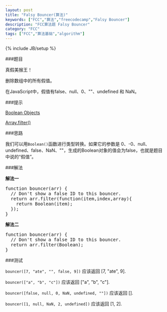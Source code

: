 ```yaml
---
layout: post
title: "Falsy Bouncer(算法)"
keywords: ["FCC","算法","freecodecamp","Falsy Bouncer"]
description: "FCC算法题 Falsy Bouncer"
category: "FCC"
tags: ["FCC","算法基础","algorithm"]
---
```

{% include JB/setup %}

###题目

真假美猴王！

删除数组中的所有假值。

在JavaScript中，假值有false、null、0、""、undefined 和 NaN。

###提示

[Boolean Objects](https://developer.mozilla.org/zh-CN/docs/Web/JavaScript/Reference/Global_Objects/Boolean)

[Array.filter()](https://developer.mozilla.org/zh-CN/docs/Web/JavaScript/Reference/Global_Objects/Array/filter)

###思路

我们可以用`Boolean()`函数进行类型转换。如果它的参数是 0、-0、null、undefined、false、NaN、""，生成的Boolean对象的值会为false，也就是题目中说的“假值”。

###解法

**解法一**

<pre>
function bouncer(arr) {
  // Don't show a false ID to this bouncer.
  return arr.filter(function(item,index,array){
    return Boolean(item);
  });
}
</pre>

**解法二**

<pre>
function bouncer(arr) {
  // Don't show a false ID to this bouncer.
  return arr.filter(Boolean);
}
</pre>

###测试

`bouncer([7, "ate", "", false, 9])` 应该返回 [7, "ate", 9].

`bouncer(["a", "b", "c"])` 应该返回 ["a", "b", "c"].

`bouncer([false, null, 0, NaN, undefined, ""])` 应该返回 [].

`bouncer([1, null, NaN, 2, undefined])` 应该返回 [1, 2].
